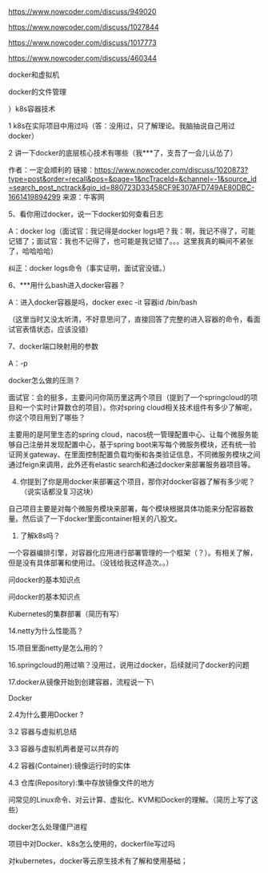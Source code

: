 https://www.nowcoder.com/discuss/949020

https://www.nowcoder.com/discuss/1027844

https://www.nowcoder.com/discuss/1017773

https://www.nowcoder.com/discuss/460344

docker和虚拟机

docker的文件管理

）k8s容器技术

1 k8s在实际项目中用过吗（答：没用过，只了解理论。我脑抽说自己用过docker）

2 讲一下docker的底层核心技术有哪些（我***了，支吾了一会儿认怂了）

作者：一定会顺利的
链接：https://www.nowcoder.com/discuss/1020873?type=post&order=recall&pos=&page=1&ncTraceId=&channel=-1&source_id=search_post_nctrack&gio_id=880723D33458CF9E307AFD749AE80DBC-1661419894299
来源：牛客网

5、看你用过docker，说一下docker如何查看日志

A：docker log（面试官：我记得是docker logs吧？我：啊，我记不得了，可能记错了；面试官：我也不记得了，也可能是我记错了。。。这里我真的瞬间不紧张了，哈哈哈哈）

纠正：docker logs命令（事实证明，面试官没错。）

6、***用什么bash进入docker容器？

A：进入docker容器是吗，docker exec -it 容器id /bin/bash

（这里当时又没太听清，不好意思问了，直接回答了完整的进入容器的命令，看面试官表情状态，应该没错）

7、docker端口映射用的参数

A：-p

docker怎么做的压测？


面试官：会的挺多，主要问问你简历里这两个项目（提到了一个springcloud的项目和一个实时计算数仓的项目）。你对spring cloud相关技术组件有多少了解呢，你这个项目用到了哪些？

主要用的是阿里生态的spring cloud，nacos统一管理配置中心、让每个微服务能够自己注册并发现配置中心，基于spring boot来写每个微服务模块，还有统一验证网关gateway、在里面控制配置负载均衡和各类验证信息，不同微服务模块之间通过feign来调用，此外还有elastic search和通过docker来部署服务器项目等。

4. 你提到了你是用docker来部署这个项目，那你对docker容器了解有多少呢？（说实话都没复习这块）

自己项目主要是对每个微服务模块来部署，每个模块根据具体功能来分配容器数量。然后谈了一下docker里面container相关的八股文。

1. 了解k8s吗？

一个容器编排引擎，对容器化应用进行部署管理的一个框架（？）。有相关了解，但是没有具体部署和使用过。（没钱给我这样造次。。）


问docker的基本知识点

问docker的基本知识点

Kubernetes的集群部署（简历有写）



14.netty为什么性能高？

15.项目里面netty是怎么用的？

16.springcloud的用过嘛？没用过，说用过docker，后续就问了docker的问题

17.docker从镜像开始到创建容器，流程说一下\



Docker

2.4为什么要用Docker ?

3.2 容器与虚拟机总结

3.3 容器与虚拟机两者是可以共存的

4.2 容器(Container):镜像运行时的实体

4.3 仓库(Repository):集中存放镜像文件的地方

问常见的Linux命令、对云计算、虚拟化、KVM和Docker的理解。（简历上写了这些）

docker怎么处理僵尸进程

项目中对Docker、k8s怎么使用的，dockerfile写过吗

对kubernetes，docker等云原生技术有了解和使用基础；